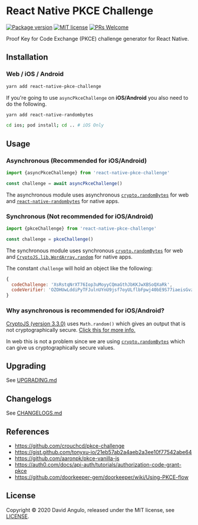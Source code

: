 # React Native PKCE Challenge
[![Package version](https://img.shields.io/npm/v/react-native-pkce-challenge?style=for-the-badge)](https://www.npmjs.com/package/react-native-pkce-challenge)
[![MIT license](https://img.shields.io/badge/License-MIT-brightgreen.svg?style=for-the-badge)](LICENSE)
[![PRs Welcome](https://img.shields.io/badge/PRs-welcome-hotpink.svg?style=for-the-badge)](https://github.com/drophive/react-native-pkce-challenge/pulls)

Proof Key for Code Exchange (PKCE) challenge generator for React Native.

## Installation
### Web / iOS / Android
```bash
yarn add react-native-pkce-challenge
```

If you're going to use `asyncPkceChallenge` on **iOS/Android** you also need to do the following.
```bash
yarn add react-native-randombytes

cd ios; pod install; cd .. # iOS Only
```

## Usage
### Asynchronous (Recommended for iOS/Android)
```js
import {asyncPkceChallenge} from 'react-native-pkce-challenge'

const challenge = await asyncPkceChallenge()
```

The asynchronous module uses asynchronous [`crypto.randomBytes`](https://nodejs.org/api/crypto.html#crypto_crypto_randombytes_size_callback) for web and [`react-native-randombytes`](https://github.com/mvayngrib/react-native-randombytes) for native apps.

### Synchronous (Not recommended for iOS/Android)
```js
import {pkceChallenge} from 'react-native-pkce-challenge'

const challenge = pkceChallenge()
```

The synchronous module uses synchronous [`crypto.randomBytes`](https://nodejs.org/api/crypto.html#crypto_crypto_randombytes_size_callback) for web and [`CryptoJS.lib.WordArray.random`](https://cryptojs.gitbook.io/docs/) for native apps.

The constant `challenge` will hold an object like the following:
```js
{
  codeChallenge: 'XsRstqNrXT76Iop3uMoyyCQmaGthJbKKJwXBSoQXaRk',
  codeVerifier: 'OZOHUwLddiPyTFJulnUYnU9jsf7oyULflbFpwj40bE9S77iaeisGvzvaVvvPE7oO-xaV4skxwKDFBBV7JofVNxCgUSauqUDVcVjggE4-M6zthVUmeUrSAHatmIBm_P0_'
}
```

### Why asynchronous is recommended for iOS/Android?
[CryptoJS (version 3.3.0)](https://github.com/brix/crypto-js/tree/3.3.0) uses `Math.random()` which gives an output that is not cryptographically secure. [Click this for more info.](https://security.stackexchange.com/questions/181580/why-is-math-random-not-designed-to-be-cryptographically-secure.)

In web this is not a problem since we are using [`crypto.randomBytes`](https://nodejs.org/api/crypto.html#crypto_crypto_randombytes_size_callback) which can give us cryptographically secure values.

## Upgrading
See [UPGRADING.md](UPGRADING.md)

## Changelogs
See [CHANGELOGS.md](CHANGELOGS.md)

## References
* https://github.com/crouchcd/pkce-challenge
* https://gist.github.com/tonyxu-io/21eb57ab2a4aeb2a3ee10f77542abe64
* https://github.com/aaronpk/pkce-vanilla-js
* https://auth0.com/docs/api-auth/tutorials/authorization-code-grant-pkce
* https://github.com/doorkeeper-gem/doorkeeper/wiki/Using-PKCE-flow

## License
Copyright © 2020 David Angulo, released under the MIT license, see [LICENSE](LICENSE).
